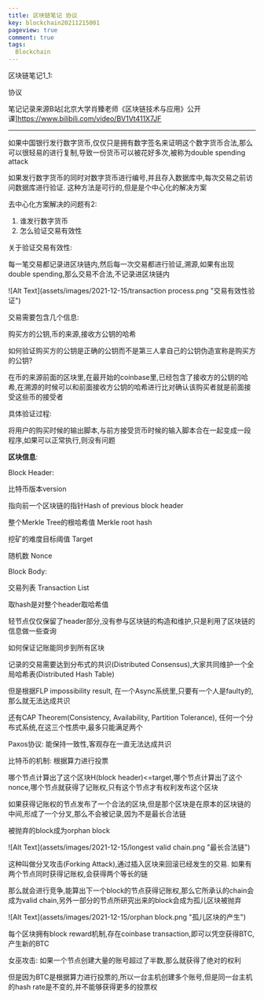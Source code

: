 ```yaml
---
title: 区块链笔记 协议
key: blockchain20211215001
pageview: true
comment: true
tags:
  Blockchain
---
```


区块链笔记1_1:

协议

笔记记录来源B站[北京大学肖臻老师《区块链技术与应用》公开课]https://www.bilibili.com/video/BV1Vt411X7JF

<!--more-->

---

如果中国银行发行数字货币,仅仅只是拥有数字签名来证明这个数字货币合法,那么可以很轻易的进行复制,导致一份货币可以被花好多次,被称为double spending attack

如果发行数字货币的同时对数字货币进行编号,并且存入数据库中,每次交易之前访问数据库进行验证. 这种方法是可行的,但是是个中心化的解决方案

去中心化方案解决的问题有2:

1. 谁发行数字货币
2. 怎么验证交易有效性

关于验证交易有效性:

每一笔交易都记录进区块链内,然后每一次交易都进行验证,溯源,如果有出现double spending,那么交易不合法,不记录进区块链内

![Alt Text](assets/images/2021-12-15/transaction process.png "交易有效性验证")

交易需要包含几个信息:

购买方的公钥,币的来源,接收方公钥的哈希

如何验证购买方的公钥是正确的公钥而不是第三人拿自己的公钥伪造宣称是购买方的公钥?

在币的来源前面的区块里,在最开始的coinbase里,已经包含了接收方的公钥的哈希,在溯源的时候可以和前面接收方公钥的哈希进行比对确认该购买者就是前面接受这些币的接受者

具体验证过程:

将用户的购买时候的输出脚本,与前方接受货币时候的输入脚本合在一起变成一段程序,如果可以正常执行,则没有问题

**区块信息**:

Block Header:

比特币版本version

指向前一个区块链的指针Hash of previous block header

整个Merkle Tree的根哈希值 Merkle root hash

挖矿的难度目标阈值 Target

随机数 Nonce

Block Body:

交易列表 Transaction List



取hash是对整个header取哈希值

轻节点仅仅保留了header部分,没有参与区块链的构造和维护,只是利用了区块链的信息做一些查询

如何保证记账能同步到所有区块

记录的交易需要达到分布式的共识(Distributed Consensus),大家共同维护一个全局哈希表(Distributed Hash Table)

但是根据FLP impossibility result, 在一个Async系统里,只要有一个人是faulty的,那么就无法达成共识

还有CAP Theorem(Consistency, Availability, Partition Tolerance), 任何一个分布式系统,在这三个性质中,最多只能满足两个

Paxos协议: 能保持一致性,客观存在一直无法达成共识



比特币的机制: 根据算力进行投票

哪个节点计算出了这个区块H(block header)<=target,哪个节点计算出了这个nonce,哪个节点就获得了记账权,只有这个节点才有权利发布这个区块

如果获得记账权的节点发布了一个合法的区块,但是那个区块是在原本的区块链的中间,形成了一个分叉,那么不会被记录,因为不是最长合法链

被抛弃的block成为orphan block

![Alt Text](assets/images/2021-12-15/longest valid chain.png "最长合法链")

这种叫做分叉攻击(Forking Attack),通过插入区块来回滚已经发生的交易. 如果有两个节点同时获得记账权,会获得两个等长的链

那么就会进行竞争,能算出下一个block的节点获得记账权,那么它所承认的chain会成为valid chain,另外一部分的节点所研究出来的block会成为孤儿区块被抛弃

![Alt Text](assets/images/2021-12-15/orphan block.png "孤儿区块的产生")

每个区块拥有block reward机制,存在coinbase transaction,即可以凭空获得BTC,产生新的BTC



女巫攻击: 如果一个节点创建大量的账号超过了半数,那么就获得了绝对的权利

但是因为BTC是根据算力进行投票的,所以一台主机创建多个账号,但是同一台主机的hash rate是不变的,并不能够获得更多的投票权